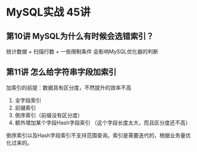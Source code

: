 # MySQL实战 45讲
## 第10讲 MySQL为什么有时候会选错索引？
统计数据 + 扫描行数 + 一些限制条件 会影响MySQL优化器的判断

## 第11讲 怎么给字符串字段加索引
加索引的前提：数据具有区分度，不然提升的效率不高
1. 全字段索引
2. 前缀索引
3. 倒序索引（前缀没有区分度）
4. 额外增加某个字段Hash字段索引 （这个字段长度太大，而且区分度还不高）

倒序索引以及Hash字段索引不支持范围查询。索引是需要迭代的，根据业务量优化过来的。


